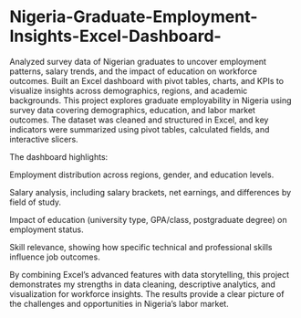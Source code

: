 # Nigeria-Graduate-Employment-Insights-Excel-Dashboard-
Analyzed survey data of Nigerian graduates to uncover employment patterns, salary trends, and the impact of education on workforce outcomes. Built an Excel dashboard with pivot tables, charts, and KPIs to visualize insights across demographics, regions, and academic backgrounds.
This project explores graduate employability in Nigeria using survey data covering demographics, education, and labor market outcomes. The dataset was cleaned and structured in Excel, and key indicators were summarized using pivot tables, calculated fields, and interactive slicers.

The dashboard highlights:

Employment distribution across regions, gender, and education levels.

Salary analysis, including salary brackets, net earnings, and differences by field of study.

Impact of education (university type, GPA/class, postgraduate degree) on employment status.

Skill relevance, showing how specific technical and professional skills influence job outcomes.

By combining Excel’s advanced features with data storytelling, this project demonstrates my strengths in data cleaning, descriptive analytics, and visualization for workforce insights. The results provide a clear picture of the challenges and opportunities in Nigeria’s labor market.
